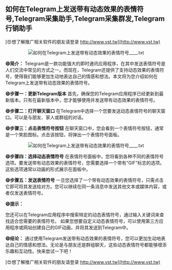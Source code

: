 ## **如何在Telegram上发送带有动态效果的表情符号,Telegram采集助手,Telegram采集群发,Telegram行销助手**

[😍想了解推广相关软件的朋友请登录 http://www.vst.tw](http://www.vst.tw)

 <center><img src="https://vst.tw/MP4/tuiguang/png/1.png" alt="如何在Telegram上发送带有动态效果的表情符号____.txt"></center>

**😄简介：**
Telegram是一款功能强大的即时通讯应用程序，在其中发送表情符号是人们交流中常见的方式之一。而现在，Telegram还提供了支持动态效果的表情符号，使得我们能够更加生动地表达自己的情感和想法。本文将为您介绍如何在Telegram上发送带有动态效果的表情符号。

**😄步骤一：更新Telegram版本**
首先，确保您的Telegram应用程序已经更新到最新版本。只有在最新版本中，您才能够使用并发送带有动态效果的表情符号。

**😄步骤二：打开聊天窗口**
在Telegram中选择一个您要发送动态表情符号的聊天窗口。可以是与朋友、家人或群组的对话。

**😄步骤三：点击表情符号按钮**
在聊天窗口中，您会看到一个表情符号按钮，通常是一个笑脸图标。点击该按钮，将弹出一个表情符号面板。

 <center><img src="https://vst.tw/MP4/tuiguang/png/3.png" alt="如何在Telegram上发送带有动态效果的表情符号____.txt"></center>

**😄步骤四：选择动态表情符号**
在表情符号面板中，您将看到各种不同的表情符号选项。要发送带有动态效果的表情符号，您需要选择一个带有“GIF”标志的选项。这些选项通常以动画的形式展示在面板中。

**😄步骤五：发送表情符号**
一旦您选择了一个带有动态效果的表情符号，只需点击它即可将其发送给对方。您可以继续在同一条消息中发送其他文本或媒体内容，或者仅发送表情符号。

**😄提示：**

您还可以在Telegram应用程序中搜索特定的动态表情符号，通过输入关键词来查找适合您需要的表情符号。
如果您想要自定义动态表情符号，可以使用第三方应用程序或网站创建自己的GIF动画，并将其发送到Telegram中。

**😄结论：**
通过使用Telegram发送带有动态效果的表情符号，您可以更加生动地表达自己的情感和想法。无论是与朋友还是群组聊天，这些动态表情符号都能够增添乐趣和互动性。快来尝试一下吧！

[😍想了解推广相关软件的朋友请登录 http://www.vst.tw](http://www.vst.tw)



